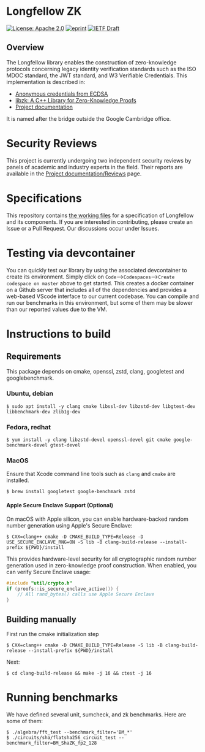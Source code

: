 # Longfellow ZK


[![License: Apache 2.0](https://img.shields.io/badge/License-Apache%202.0-blue.svg)](LICENSE) [![eprint](https://img.shields.io/badge/eprint-2024%2F2010-blue)](https://eprint.iacr.org/2024/2010)
[![IETF Draft](https://img.shields.io/badge/IETF%20Draft-draft--google--cfrg--libzk-lightgrey)](https://datatracker.ietf.org/doc/draft-google-cfrg-libzk/)
## Overview

The Longfellow library enables the construction of  zero-knowledge protocols concerning legacy identity verification standards such as the ISO MDOC standard, the JWT standard, and W3 Verifiable Credentials.  This implementation is described in:

* [Anonymous credentials from ECDSA](https://eprint.iacr.org/2024/2010)
* [libzk: A C++ Library for Zero-Knowledge Proofs](https://datatracker.ietf.org/doc/draft-google-cfrg-libzk/)
* [Project documentation](https://google.github.io/longfellow-zk/)

It is named after the bridge outside the Google Cambridge office.

# Security Reviews

This project is currently undergoing two independent security reviews by panels of academic and industry experts in the field. Their reports are available in the [Project documentation/Reviews](https://google.github.io/longfellow-zk/docs/reviews/) page.

# Specifications
This repository contains [the working files](https://github.com/google/longfellow-zk/tree/main/docs/specs) for a specification of Longfellow and its components.
If you are interested in contributing, please create an Issue or a Pull Request. Our discussions occur under Issues.

# Testing via devcontainer
You can quickly test our library by using the associated devcontainer to create its environment. Simply click on `Code`-->`Codespaces`-->`Create codespace on master` above to get started.  This creates a docker container on a Github server that includes all of the dependencies and provides a web-based VScode interface to our current codebase.  You can compile and run our benchmarks in this environment, but some of them may be slower than our reported values due to the VM.

# Instructions to build

## Requirements

This package depends on cmake, openssl, zstd, clang, googletest and
googlebenchmark.

### Ubuntu, debian

```
$ sudo apt install -y clang cmake libssl-dev libzstd-dev libgtest-dev libbenchmark-dev zlib1g-dev
```

### Fedora, redhat

```
$ yum install -y clang libzstd-devel openssl-devel git cmake google-benchmark-devel gtest-devel
```


### MacOS
Ensure that Xcode command line tools such as `clang` and `cmake` are installed.

```
$ brew install googletest google-benchmark zstd
```

#### Apple Secure Enclave Support (Optional)
On macOS with Apple silicon, you can enable hardware-backed random number generation using Apple's Secure Enclave:

```
$ CXX=clang++ cmake -D CMAKE_BUILD_TYPE=Release -D USE_SECURE_ENCLAVE_RNG=ON -S lib -B clang-build-release --install-prefix ${PWD}/install
```

This provides hardware-level security for all cryptographic random number generation used in zero-knowledge proof construction. When enabled, you can verify Secure Enclave usage:

```cpp
#include "util/crypto.h"
if (proofs::is_secure_enclave_active()) {
    // All rand_bytes() calls use Apple Secure Enclave
}
```

## Building manually

First run the cmake initialization step

```
$ CXX=clang++ cmake -D CMAKE_BUILD_TYPE=Release -S lib -B clang-build-release --install-prefix ${PWD}/install
```

Next:

```
$ cd clang-build-release && make -j 16 && ctest -j 16
```

# Running benchmarks

We have defined several unit, sumcheck, and zk benchmarks. Here are some of
them:

```
$ ./algebra/fft_test --benchmark_filter='BM_*'
$ ./circuits/sha/flatsha256_circuit_test --benchmark_filter=BM_ShaZK_fp2_128
```
